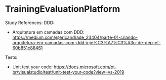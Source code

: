 # TrainingEvaluationPlatform

Study References:
DDD:
* Arquitetura em camadas com DDD: https://medium.com/@ericandrade_24404/parte-01-criando-arquitetura-em-camadas-com-ddd-inje%C3%A7%C3%A3o-de-dep-ef-60b851c88461

Tests:
* Unit test your code: https://docs.microsoft.com/pt-br/visualstudio/test/unit-test-your-code?view=vs-2019

